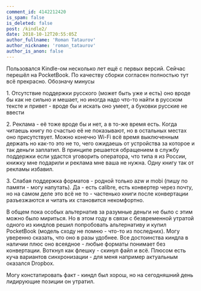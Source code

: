 ```yaml
---
comment_id: 4142212420
is_spam: false
is_deleted: false
post: /kindle2/
date: 2018-10-12T20:55:05Z
author_fullname: 'Roman Tataurov'
author_nickname: 'roman_tataurov'
author_is_anon: false
---
```


<p>Пользовался  Kindle-ом несколько лет ещё с первых версий. Сейчас перешёл на PocketBook.  По качеству сборки согласен полностью тут всё прекрасно. Обозначу минусы</p><p>1. Отсутствие поддержки русского (может быть уже и есть) оно вроде бы как не сильно и мешает, но иногда надо что-то найти в русском тексте и привет - вроде бы и искать оно умеет, а буковки русские не ввести</p><p>2. Реклама - её тоже вроде бы и нет, а в то-же время есть. Когда читаешь книгу по счастью её не показывают, но в остальных местах оно присутствует. Можно конечно  Wi-Fi всё время выключенным держать но как-то это не то, чего ожидаешь от устройства за которое и так деньги заплатил. В принципе решается обращением в службу поддержки если удастся уговорить оператора, что типа я из России, книжку мне подарили и реклама мне ваша не нужна. Одну книгу так от рекламы избавил.</p><p>3. Слабая поддержка форматов - родной только  azw и mobi (пишу по памяти - могу напутать). Да - есть calibre, есть конвертер через почту, но на самом деле это всё не то - частенько книги после конвертации разъезжаются и читать их становится некомфортно.</p><p>В общем пока особых альтернатив за разумные деньги не было с этим можно было мириться. Но в этом году в связи с безвременной утратой одного из киндлов решил попробовать альтернативу и купил PocketBook (модель сходу не помню - что-то из последних). Могу уверенно сказать, что оно в разы удобнее. Все достоинства киндла в наличии плюс оно всеядное - любые форматы понимает без конвертации. Воткнул как флешку - скинул файл и всё. Плюсом есть куча вариантов синхронизации - для меня например актуальным оказался  Dropbox.</p><p>Могу констатировать факт - киндл был хорош, но на сегодняшний день лидирующие позиции он утратил.</p>
